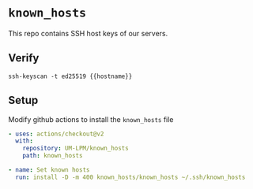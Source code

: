 # ```known_hosts```

This repo contains SSH host keys of our servers.

## Verify

```
ssh-keyscan -t ed25519 {{hostname}}
```

## Setup

Modify github actions to install the ```known_hosts``` file
```yaml
- uses: actions/checkout@v2
  with:
    repository: UM-LPM/known_hosts
    path: known_hosts

- name: Set known hosts
  run: install -D -m 400 known_hosts/known_hosts ~/.ssh/known_hosts
```
